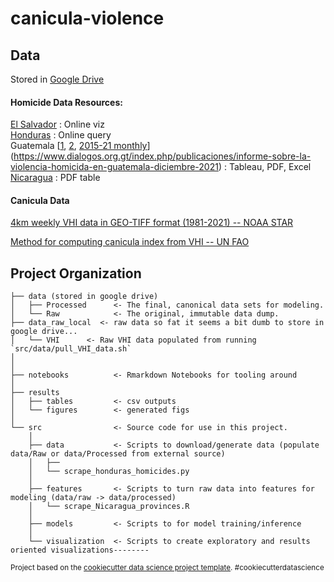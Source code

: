 canicula-violence
==============================

## Data

Stored in [Google Drive](https://drive.google.com/drive/folders/1QNyZ89ooJamt69vxnnY5jXXc8HD3Q_pz?usp=sharing)

#### Homicide Data Resources:

[El Salvador](https://flo.uri.sh/visualisation/6005450/embed?auto=1) : Online viz  
[Honduras](https://www.sepol.hn/sepol-estadisticas-incidencia-municipio.php) : Online query  
Guatemala [[1](https://cien.org.gt/index.php/cantidad-de-homicidios-por-municipio/), [2](https://mingob.gob.gt/indicadores-de-seguridad-ciudadana-y-acciones-policiales/), [2015-21 monthly](https://www.dialogos.org.gt/index.php/publicaciones/informe-sobre-la-violencia-homicida-en-guatemala-diciembre-2021)](https://www.dialogos.org.gt/index.php/publicaciones/informe-sobre-la-violencia-homicida-en-guatemala-diciembre-2021) : Tableau, PDF, Excel  
[Nicaragua](https://www.policia.gob.ni/wp-content/uploads/2021/05/Anuario-PN-2020-marzo.pdf) : PDF table

#### Canicula Data

[4km weekly VHI data in GEO-TIFF format (1981-2021) -- NOAA STAR](https://www.star.nesdis.noaa.gov/smcd/emb/vci/VH/vh_ftp.php)

[Method for computing canicula index from VHI -- UN FAO](https://www.fao.org/publications/card/en/c/CB1818EN/) 

Project Organization
------------

    ├── data (stored in google drive)
    │   ├── Processed      <- The final, canonical data sets for modeling.
    │   └── Raw            <- The original, immutable data dump.
    ├── data_raw_local  <- raw data so fat it seems a bit dumb to store in google drive...
    │   └── VHI      <- Raw VHI data populated from running `src/data/pull_VHI_data.sh`
    │
    │
    ├── notebooks          <- Rmarkdown Notebooks for tooling around
    │
    ├── results            
    │   ├── tables         <- csv outputs
    │   └── figures        <- generated figs
    │
    └── src                <- Source code for use in this project.
        │
        ├── data           <- Scripts to download/generate data (populate data/Raw or data/Processed from external source)
        │   ├── 
        │   └── scrape_honduras_homicides.py
        │
        ├── features       <- Scripts to turn raw data into features for modeling (data/raw -> data/processed)
        │   └── scrape_Nicaragua_provinces.R
        │
        ├── models         <- Scripts to for model training/inference
        │
        └── visualization  <- Scripts to create exploratory and results oriented visualizations--------

<p><small>Project based on the <a target="_blank" href="https://drivendata.github.io/cookiecutter-data-science/">cookiecutter data science project template</a>. #cookiecutterdatascience</small></p>
